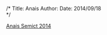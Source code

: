 /*
Title: Anais
Author: 
Date: 2014/09/18	
*/

[Anais Semict 2014](http://ifms.edu.br/semict/anais_semict_2014/)
